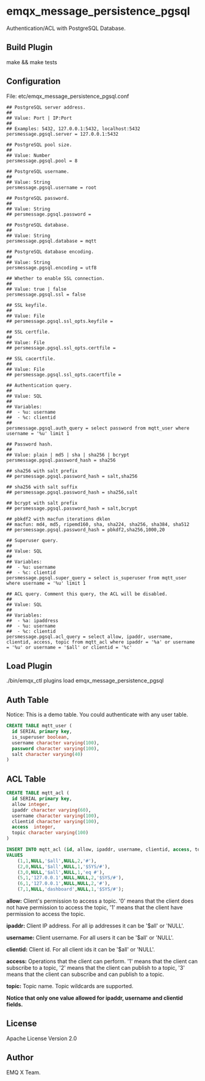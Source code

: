 emqx_message_persistence_pgsql
===============

Authentication/ACL with PostgreSQL Database.

Build Plugin
------------

make && make tests

Configuration
-------------

File: etc/emqx_message_persistence_pgsql.conf

```
## PostgreSQL server address.
##
## Value: Port | IP:Port
##
## Examples: 5432, 127.0.0.1:5432, localhost:5432
persmessage.pgsql.server = 127.0.0.1:5432

## PostgreSQL pool size.
##
## Value: Number
persmessage.pgsql.pool = 8

## PostgreSQL username.
##
## Value: String
persmessage.pgsql.username = root

## PostgreSQL password.
##
## Value: String
## persmessage.pgsql.password =

## PostgreSQL database.
##
## Value: String
persmessage.pgsql.database = mqtt

## PostgreSQL database encoding.
##
## Value: String
persmessage.pgsql.encoding = utf8

## Whether to enable SSL connection.
##
## Value: true | false
persmessage.pgsql.ssl = false

## SSL keyfile.
##
## Value: File
## persmessage.pgsql.ssl_opts.keyfile =

## SSL certfile.
##
## Value: File
## persmessage.pgsql.ssl_opts.certfile =

## SSL cacertfile.
##
## Value: File
## persmessage.pgsql.ssl_opts.cacertfile =

## Authentication query.
##
## Value: SQL
##
## Variables:
##  - %u: username
##  - %c: clientid
##
persmessage.pgsql.auth_query = select password from mqtt_user where username = '%u' limit 1

## Password hash.
##
## Value: plain | md5 | sha | sha256 | bcrypt
persmessage.pgsql.password_hash = sha256

## sha256 with salt prefix
## persmessage.pgsql.password_hash = salt,sha256

## sha256 with salt suffix
## persmessage.pgsql.password_hash = sha256,salt

## bcrypt with salt prefix
## persmessage.pgsql.password_hash = salt,bcrypt

## pbkdf2 with macfun iterations dklen
## macfun: md4, md5, ripemd160, sha, sha224, sha256, sha384, sha512
## persmessage.pgsql.password_hash = pbkdf2,sha256,1000,20

## Superuser query.
##
## Value: SQL
##
## Variables:
##  - %u: username
##  - %c: clientid
persmessage.pgsql.super_query = select is_superuser from mqtt_user where username = '%u' limit 1

## ACL query. Comment this query, the ACL will be disabled.
##
## Value: SQL
##
## Variables:
##  - %a: ipaddress
##  - %u: username
##  - %c: clientid
persmessage.pgsql.acl_query = select allow, ipaddr, username, clientid, access, topic from mqtt_acl where ipaddr = '%a' or username = '%u' or username = '$all' or clientid = '%c'
```

Load Plugin
-----------

./bin/emqx_ctl plugins load emqx_message_persistence_pgsql

Auth Table
----------

Notice: This is a demo table. You could authenticate with any user table.

```sql
CREATE TABLE mqtt_user (
  id SERIAL primary key,
  is_superuser boolean,
  username character varying(100),
  password character varying(100),
  salt character varying(40)
)
```

ACL Table
---------

```sql
CREATE TABLE mqtt_acl (
  id SERIAL primary key,
  allow integer,
  ipaddr character varying(60),
  username character varying(100),
  clientid character varying(100),
  access  integer,
  topic character varying(100)
)

INSERT INTO mqtt_acl (id, allow, ipaddr, username, clientid, access, topic)
VALUES
	(1,1,NULL,'$all',NULL,2,'#'),
	(2,0,NULL,'$all',NULL,1,'$SYS/#'),
	(3,0,NULL,'$all',NULL,1,'eq #'),
	(5,1,'127.0.0.1',NULL,NULL,2,'$SYS/#'),
	(6,1,'127.0.0.1',NULL,NULL,2,'#'),
	(7,1,NULL,'dashboard',NULL,1,'$SYS/#');
```
**allow:** Client's permission to access a topic. '0' means that the client does not have permission to access the topic, '1' means that the client have permission to access the topic.

**ipaddr:** Client IP address. For all ip addresses it can be '$all' or 'NULL'. 

**username:** Client username. For all users it can be '$all' or 'NULL'. 

**clientid:** Client id. For all client ids it can be '$all' or 'NULL'. 
	
**access:** Operations that the client can perform. '1' means that the client can subscribe to a topic, '2' means that the client can publish to a topic, '3' means that the client can subscribe and can publish to a topic.

**topic:** Topic name. Topic wildcards are supported. 

**Notice that only one value allowed for ipaddr, username and clientid fields.**

License
-------

Apache License Version 2.0

Author
------

EMQ X Team.

